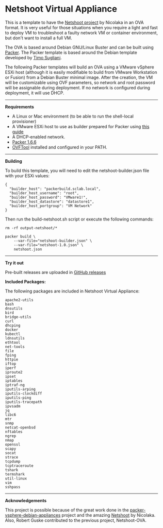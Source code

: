 # Netshoot Virtual Appliance


This is a template to have the [Netshoot project](https://github.com/nicolaka/netshoot) by Nicolaka in an OVA format. It is very useful for those situations when you require a light and fast to deploy VM to troubleshoot a faulty network VM or container environment, but don't want to install a full VM.

The OVA is based around Debian GNU/Linux Buster and can be built using [Packer](https://www.packer.io). The Packer template is based around the Debian template developed by [Timo Sugliani](https://github.com/tsugliani/packer-vsphere-debian-appliances). 

The following Packer templates will build an OVA using a VMware vSphere ESXi host (although it is easily modifiable to build from VMware Workstation or Fusion) from a Debian Buster minimal image. After the creation, the VM will be customizable using OVF parameters, so network and root password will be assignable during deployment. If no network is configured during deployment, it will use DHCP.


---

**Requirements**

- A Linux or Mac environment (to be able to run the shell-local provisioner)
- A VMware ESXi host to use as builder prepared for Packer using [this guide](https://nickcharlton.net/posts/using-packer-esxi-6.html) 
- A DHCP-enabled network.
- [Packer 1.6.6](https://www.packer.io/downloads)
- [OVFTool](https://www.vmware.com/support/developer/ovf/) installed and configured in your PATH.

---

**Building**

To build this template, you will need to edit the netshoot-builder.json file with your ESXi values:


```
{
  "builder_host": "packerbuild.sclab.local",
  "builder_host_username": "root",
  "builder_host_password": "VMware1!",
  "builder_host_datastore": "datastore1",
  "builder_host_portgroup": "VM Network"
}
```


Then run the build-netshoot.sh script or execute the following commands:

```
rm -rf output-netshoot/*

packer build \
    --var-file="netshoot-builder.json" \
    --var-file="netshoot-1.0.json" \
    netshoot.json
```

---

**Try it out**

Pre-built releases are uploaded in [GitHub releases](https://github.com/josemzr/netshoot-virtual-appliance/releases)

**Included Packages:**

The following packages are included in Netshoot Virtual Appliance:

```
apache2-utils
bash
dnsutils
bird
bridge-utils
curl
dhcping
docker
kubectl
ldnsutils
ethtool
net-tools
file
fping
httpie
iftop
iperf
iproute2
ipset
iptables
iptraf-ng
iputils-arping
iputils-clockdiff
iputils-ping
iputils-tracepath
ipvsadm
jq
libc6
mtr
snmp
netcat-openbsd
nftables
ngrep
nmap
openssl
scapy
socat
strace
tcpdump
tcptraceroute
tshark
termshark
util-linux
vim
sshpass
```

---

**Acknowledgements**


This project is possible because of the great work done in the [packer-vsphere-debian-appliances](https://github.com/tsugliani/packer-vsphere-debian-appliances) project and the amazing [Netshoot](https://github.com/nicolaka/netshoot) by Nicolaka. Also, Robert Guske contributed to the previous project, Netshoot-OVA.
